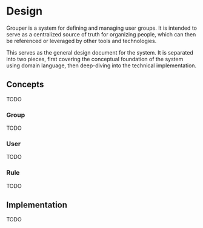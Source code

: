 # Design

Grouper is a system for defining and managing user groups. It is intended to serve
as a centralized source of truth for organizing people, which can then be referenced
or leveraged by other tools and technologies.

This serves as the general design document for the system. It is separated
into two pieces, first covering the conceptual foundation of the system using domain
language, then deep-diving into the technical implementation.

## Concepts

TODO

### Group

TODO

### User

TODO

### Rule

TODO

## Implementation

TODO

